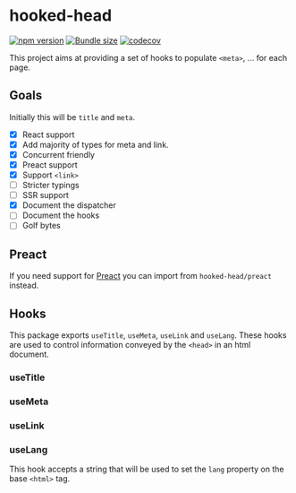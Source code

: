 # hooked-head

[![npm version](https://badgen.net/npm/v/hooked-head)](https://www.npmjs.com/package/hooked-head)
[![Bundle size](https://badgen.net/bundlephobia/minzip/hooked-head)](https://badgen.net/bundlephobia/minzip/hooked-head)
[![codecov](https://codecov.io/gh/JoviDeCroock/hooked-head/branch/master/graph/badge.svg)](https://codecov.io/gh/JoviDeCroock/hooked-head)

This project aims at providing a set of hooks to populate `<meta>`, ... for each page.

## Goals

Initially this will be `title` and `meta`.

- [x] React support
- [x] Add majority of types for meta and link.
- [x] Concurrent friendly
- [x] Preact support
- [x] Support `<link>`
- [ ] Stricter typings
- [ ] SSR support
- [x] Document the dispatcher
- [ ] Document the hooks
- [ ] Golf bytes

## Preact

If you need support for [Preact](https://preactjs.com/) you can import from `hooked-head/preact` instead.

## Hooks

This package exports `useTitle`, `useMeta`, `useLink` and `useLang`. These hooks
are used to control information conveyed by the `<head>` in an html document.

### useTitle

### useMeta

### useLink

### useLang

This hook accepts a string that will be used to set the `lang` property on the
base `<html>` tag.
